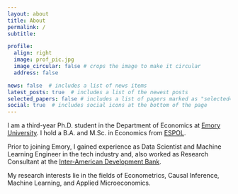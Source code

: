 ```yaml
---
layout: about
title: About
permalink: /
subtitle:

profile:
  align: right
  image: prof_pic.jpg
  image_circular: false # crops the image to make it circular
  address: false

news: false  # includes a list of news items
latest_posts: true  # includes a list of the newest posts
selected_papers: false # includes a list of papers marked as "selected={true}"
social: true  # includes social icons at the bottom of the page
---
```


I am a third-year Ph.D. student in the Department of Economics at [Emory University](https://economics.emory.edu/people/grad-students/ortiz-marcelo.html). I hold a B.A. and M.Sc. in Economics from [ESPOL](https://www.espol.edu.ec/).

Prior to joining Emory, I gained experience as Data Scientist and Machine Learning Engineer in the tech industry and, also worked as Research Consultant at the [Inter-American Development Bank](https://www.iadb.org/en).

My research interests lie in the fields of Econometrics, Causal Inference, Machine Learning, and Applied Microeconomics.
